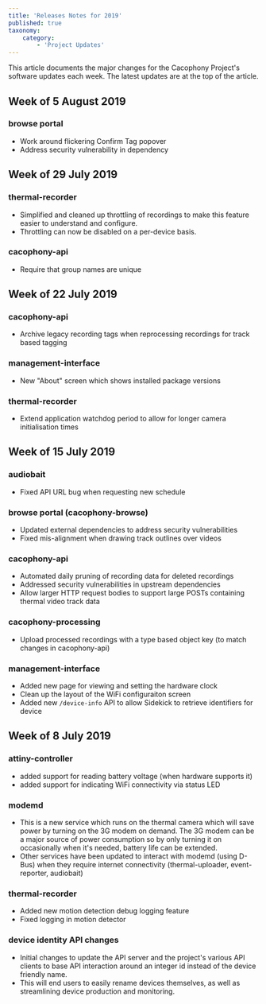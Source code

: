 ```yaml
---
title: 'Releases Notes for 2019'
published: true
taxonomy:
    category:
        - 'Project Updates'
---
```


This article documents the major changes for the Cacophony Project's software updates each week. The latest updates are at the top of the article.

## Week of 5 August 2019

### browse portal

- Work around flickering Confirm Tag popover
- Address security vulnerability in dependency

## Week of 29 July 2019

### thermal-recorder

- Simplified and cleaned up throttling of recordings to make this feature easier to understand and configure.
- Throttling can now be disabled on a per-device basis.

### cacophony-api

- Require that group names are unique

## Week of 22 July 2019

### cacophony-api

- Archive legacy recording tags when reprocessing recordings for track based tagging

### management-interface

- New "About" screen which shows installed package versions

### thermal-recorder

- Extend application watchdog period to allow for longer camera initialisation times

## Week of 15 July 2019

### audiobait

- Fixed API URL bug when requesting new schedule

### browse portal (cacophony-browse)

- Updated external dependencies to address security vulnerabilities
- Fixed mis-alignment when drawing track outlines over videos

### cacophony-api

- Automated daily pruning of recording data for deleted recordings
- Addressed security vulnerabilities in upstream dependencies
- Allow larger HTTP request bodies to support large POSTs containing thermal video track data

### cacophony-processing

- Upload processed recordings with a type based object key (to match changes in cacophony-api)

### management-interface

- Added new page for viewing and setting the hardware clock
- Clean up the layout of the WiFi configuraiton screen
- Added new `/device-info` API to allow Sidekick to retrieve identifiers for device

## Week of 8 July 2019

### attiny-controller

- added support for reading battery voltage (when hardware supports it)
- added support for indicating WiFi connectivity via status LED

### modemd

- This is a new service which runs on the thermal camera which will save power by turning on the 3G modem on demand. The 3G modem can be a major source of power consumption so by only turning it on occasionally when it's needed, battery life can be extended.
- Other services have been updated to interact with modemd (using D-Bus) when they require internet connectivity (thermal-uploader, event-reporter, audiobait)

### thermal-recorder

- Added new motion detection debug logging feature
- Fixed logging in motion detector

### device identity API changes

- Initial changes to update the API server and the project's various API clients to base API interaction around an integer id instead of the device friendly name.
- This will end users to easily rename devices themselves, as well as streamlining device production and monitoring.